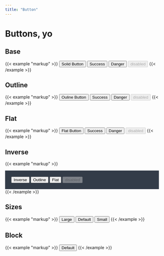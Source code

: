 ```yaml
---
title: "Button"
---
```

# Buttons, yo

## Base
{{< example "markup" >}}
<button class="Button">Solid Button</button>
<button class="Button Button--success">Success</button>
<button class="Button Button--danger">Danger</button>
<button class="Button" disabled="disabled">disabled</button>
{{< /example >}}

## Outline
{{< example "markup" >}}
<button class="Button Button--outline">Ouline Button</button>
<button class="Button Button--outline Button--success">Success</button>
<button class="Button Button--outline Button--danger">Danger</button>
<button class="Button Button--outline" disabled="disabled">disabled</button>
{{< /example >}}


## Flat
{{< example "markup" >}}
<button class="Button Button--flat">Flat Button</button>
<button class="Button Button--flat Button--success">Success</button>
<button class="Button Button--flat Button--danger">Danger</button>
<button class="Button Button--flat" disabled="disabled">disabled</button>
{{< /example >}}

## Inverse
{{< example "markup" >}}
<div style="background: #333C48; padding: 20px;">
  <button class="Button Button--inverse">Inverse</button>
  <button class="Button Button--outline Button--inverse">Outline</button>
  <button class="Button Button--flat Button--inverse">Flat</button>
  <button class="Button Button--inverse" disabled="disabled">disabled</button>
</div>
{{< /example >}}

## Sizes
{{< example "markup" >}}
<button class="Button Button--large">Large</button>
<button class="Button">Default</button>
<button class="Button Button--small">Small</button>
{{< /example >}}

## Block
{{< example "markup" >}}
<button class="Button Button--block">Default</button>
{{< /example >}}
